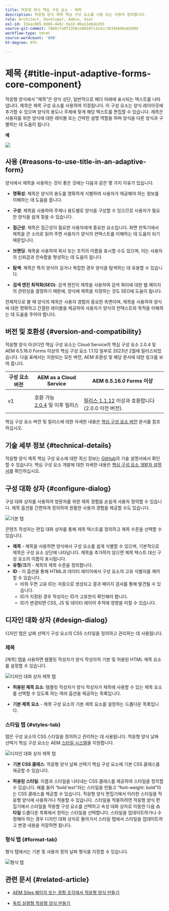 ```yaml
---
title: 적응형 양식 핵심 구성 요소 - 제목
description: 적응형 양식 제목 핵심 구성 요소를 사용 또는 사용자 정의합니다.
role: Architect, Developer, Admin, User
exl-id: 33eac885-8d66-4a5c-9a32-0ba11e6de293
source-git-commit: 7888cfa0f1358ce8018fc1e3cc3b19eb66a82b9d
workflow-type: tm+mt
source-wordcount: '898'
ht-degree: 97%

---
```


# 제목 {#title-input-adaptive-forms-core-component}

적응형 양식에서 “제목”은 양식 상단, 일반적으로 헤더 아래에 표시되는 텍스트를 나타냅니다. 제목은 제목 구성 요소를 사용하여 지정됩니다. 이 구성 요소는 양식 레이아웃에 추가할 수 있으며 양식의 용도나 주제에 맞게 해당 텍스트를 편집할 수 있습니다. 제목은 사용자를 위한 양식에 대한 레이블 또는 간략한 설명 역할을 하며 양식을 다른 양식과 구별하는 데 도움이 됩니다.

**예**

![](/help/adaptive-forms/assets/title.png)

## 사용 {#reasons-to-use-title-in-an-adaptive-form}

양식에서 제목을 사용하는 것이 좋은 것에는 다음과 같은 몇 가지 이유가 있습니다.

* **명확성**: 제목은 양식의 용도를 명확하게 식별하여 사용자가 제공해야 하는 정보를 이해하는 데 도움을 줍니다.

* **구성**: 제목을 사용하여 주제나 용도별로 양식을 구성할 수 있으므로 사용자가 필요한 양식을 쉽게 찾을 수 있습니다.

* **접근성**: 제목은 접근성이 필요한 사용자에게 중요한 요소입니다. 화면 판독기에서 제목을 큰 소리로 읽어 주면 사용자가 양식의 컨텍스트를 이해하는 데 도움이 되기 때문입니다.

* **브랜딩**: 제목을 사용하여 회사 또는 조직의 이름을 표시할 수도 있으며, 이는 사용자의 신뢰감과 친숙함을 형성하는 데 도움이 됩니다.

* **탐색**: 제목은 특히 양식이 길거나 복잡한 경우 양식을 탐색하는 데 유용할 수 있습니다.

* **검색 엔진 최적화(SEO)**: 검색 엔진이 제목을 사용하여 검색 쿼리에 대한 웹 페이지의 관련성을 결정하기 때문에, 양식에 제목을 지정하는 것도 SEO에 도움이 됩니다.

전체적으로 볼 때 양식의 제목은 사용자 경험의 중요한 측면이며, 제목을 사용하여 양식에 대한 명확하고 간결한 레이블을 제공하여 사용자가 양식의 컨텍스트와 목적을 이해하는 데 도움을 주어야 합니다.

## 버전 및 호환성 {#version-and-compatibility}

적응형 양식 아코디언 핵심 구성 요소는 Cloud Service의 핵심 구성 요소 2.0.4 및 AEM 6.5.16.0 Forms 이상의 핵심 구성 요소 1.1.12 일부로 2023년 2월에 릴리스되었습니다. 다음 표에서는 지원되는 모든 버전, AEM 호환성 및 해당 문서에 대한 링크를 보여 줍니다.

| 구성 요소 버전 | AEM as a Cloud Service | AEM 6.5.16.0 Forms 이상 |
|---|---|---|
| v1 | 호환 가능 <br>[2.0.4](/help/adaptive-forms/version.md) 및 이후 릴리스 | <br>[릴리스 1.1.12](/help/adaptive-forms/version.md) 이상과 호환합니다(2.0.0 이전 버전). |

핵심 구성 요소 버전 및 릴리스에 대한 자세한 내용은 [핵심 구성 요소 버전](/help/adaptive-forms/version.md) 문서를 참조하십시오.

<!-- ## Sample Component Output {#sample-component-output}

To experience the Accordion Component as well as see examples of its configuration options as well as HTML and JSON output, visit the [Component Library](https://adobe.com/go/aem_cmp_library_accordion). -->


## 기술 세부 정보 {#technical-details}

적응형 양식 제목 핵심 구성 요소에 대한 최신 정보는 [GitHub](https://github.com/adobe/aem-core-forms-components/tree/master/ui.af.apps/src/main/content/jcr_root/apps/core/fd/components/form/title/v1/title)의 기술 설명서에서 확인할 수 있습니다. 핵심 구성 요소 개발에 대한 자세한 내용은 [핵심 구성 요소 개발자 설명서](/help/developing/overview.md)를 확인하십시오.

## 구성 대화 상자 {#configure-dialog}

구성 대화 상자를 사용하여 방문자를 위한 제목 경험을 손쉽게 사용자 정의할 수 있습니다. 제목 옵션을 간편하게 정의하여 원활한 사용자 경험을 제공할 수도 있습니다.

![기본 탭](/help/adaptive-forms/assets/title_properties.png)

콘텐츠 작성자는 편집 대화 상자를 통해 제목 텍스트를 정의하고 제목 수준을 선택할 수 있습니다.

* **제목** - 제목을 사용하면 양식에서 구성 요소를 쉽게 식별할 수 있으며, 기본적으로 제목은 구성 요소 상단에 나타납니다. 제목을 추가하지 않으면 제목 텍스트 대신 구성 요소의 이름이 표시됩니다.
* **유형/크기** - 제목의 제목 수준을 정의합니다.
* **ID** - 이 옵션을 통해 HTML과 데이터 레이어에서 구성 요소의 고유 식별자를 제어할 수 있습니다.
   * 비워 두면 고유 ID는 자동으로 생성되고 결과 페이지 검사를 통해 발견될 수 있습니다.
   * ID가 지정된 경우 작성자는 ID가 고유한지 확인해야 합니다.
   * ID가 변경되면 CSS, JS 및 데이터 레이어 추적에 영향을 미칠 수 있습니다.

## 디자인 대화 상자 {#design-dialog}

디자인 탭은 날짜 선택기 구성 요소의 CSS 스타일을 정의하고 관리하는 데 사용됩니다.

### 제목

[제목] 탭을 사용하면 템플릿 작성자가 양식 작성자의 기본 및 허용된 HTML 제목 요소를 설정할 수 있습니다.

![디자인 대화 상자 제목 탭](/help/adaptive-forms/assets/title_heading.png)

* **허용된 제목 요소**: 템플릿 작성자가 양식 작성자가 제목에 사용할 수 있는 제목 요소를 선택할 수 있도록 하는 여러 옵션을 제공하는 목록입니다.

* **기본 제목 요소** - 제목 구성 요소의 기본 제목 요소를 설정하는 드롭다운 목록입니다.

### 스타일 탭 {#styles-tab}

탭은 구성 요소의 CSS 스타일을 정의하고 관리하는 데 사용됩니다. 적응형 양식 날짜 선택기 핵심 구성 요소는 AEM [스타일 시스템](/help/get-started/authoring.md#component-styling)을 지원합니다.

![디자인 대화 상자 제목 탭](/help/adaptive-forms/assets/title_styles.png)

* **기본 CSS 클래스**: 적응형 양식 날짜 선택기 핵심 구성 요소에 기본 CSS 클래스를 제공할 수 있습니다.

* **허용된 스타일**: 이름과 스타일을 나타내는 CSS 클래스를 제공하여 스타일을 정의할 수 있습니다. 예를 들어 “bold text”라는 스타일을 만들고 “font-weight: bold”라는 CSS 클래스를 제공할 수 있습니다. 적응형 양식 편집기에서 이러한 스타일을 적응형 양식에 사용하거나 적용할 수 있습니다. 스타일을 적용하려면 적응형 양식 편집기에서 스타일을 적용할 구성 요소를 선택하고 속성 대화 상자로 이동한 다음 **스타일** 드롭다운 목록에서 원하는 스타일을 선택합니다. 스타일을 업데이트하거나 수정해야 하는 경우 디자인 대화 상자로 돌아가서 스타일 탭에서 스타일을 업데이트하고 변경 내용을 저장하면 됩니다.

### 형식 탭 {#format-tab}

형식 탭에서는 기본 및 사용자 정의 날짜 형식을 지정할 수 있습니다.

![형식 탭](/help/adaptive-forms/assets/title_styles.png)

## 관련 문서 {#related-article}

* [AEM Sites 페이지 또는 경험 조각에서 적응형 양식 만들기](https://experienceleague.adobe.com/docs/experience-manager-cloud-service/content/forms/adaptive-forms-authoring/create-or-add-an-adaptive-form-to-aem-sites-page.html)

* [독립 실행형 적응형 양식 만들기](https://experienceleague.adobe.com/docs/experience-manager-cloud-service/content/forms/adaptive-forms-authoring/authoring-adaptive-forms-core-components/create-an-adaptive-form-on-forms-cs/creating-adaptive-form-core-components.html)

